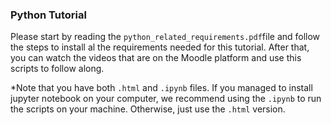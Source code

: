 ### Python Tutorial 

Please start by reading the `python_related_requirements.pdf`file and follow the steps to install al the requirements needed for this tutorial. After that, you can watch the videos that are on the Moodle platform and use this scripts to follow along. 

*Note that you have both `.html` and `.ipynb` files. If you managed to install jupyter notebook on your computer, we recommend using the `.ipynb` to run the scripts on your machine. Otherwise, just use the `.html` version.